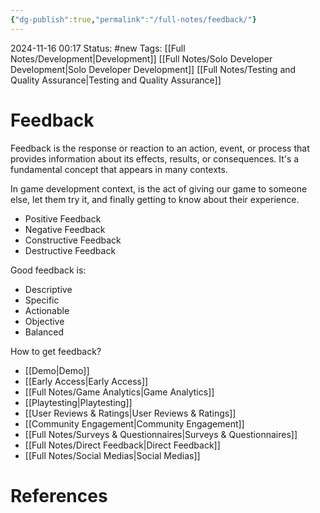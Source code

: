 ```yaml
---
{"dg-publish":true,"permalink":"/full-notes/feedback/"}
---
```



2024-11-16 00:17
Status: #new
Tags: [[Full Notes/Development\|Development]] [[Full Notes/Solo Developer Development\|Solo Developer Development]] [[Full Notes/Testing and Quality Assurance\|Testing and Quality Assurance]]

# Feedback

Feedback is the response or reaction to an action, event, or process that provides information about its effects, results, or consequences. It's a fundamental concept that appears in many contexts.

In game development context, is the act of giving our game to someone else, let them try it, and finally getting to know about their experience.

- Positive Feedback
- Negative Feedback
- Constructive Feedback
- Destructive Feedback

Good feedback is:

- Descriptive
- Specific
- Actionable
- Objective
- Balanced

How to get feedback?

- [[Demo\|Demo]]
- [[Early Access\|Early Access]]
- [[Full Notes/Game Analytics\|Game Analytics]]
- [[Playtesting\|Playtesting]]
- [[User Reviews & Ratings\|User Reviews & Ratings]]
- [[Community Engagement\|Community Engagement]]
- [[Full Notes/Surveys & Questionnaires\|Surveys & Questionnaires]]
- [[Full Notes/Direct Feedback\|Direct Feedback]]
- [[Full Notes/Social Medias\|Social Medias]]



# References

